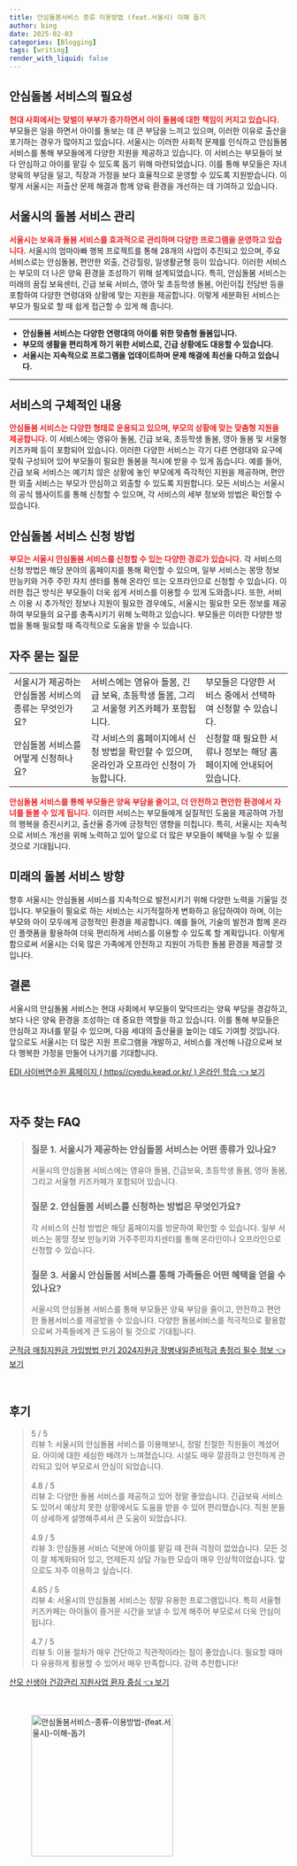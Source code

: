 ```yaml
---
title: 안심돌봄서비스 종류 이용방법 (feat.서울시) 이해 돕기
author: bing
date: 2025-02-03
categories: [Blogging]
tags: [writing]
render_with_liquid: false
---
```



<h2 id='안심돌봄서비스의필요성'>안심돌봄 서비스의 필요성</h2>

<p><b><span style="color: #ee2323;">현대 사회에서는 맞벌이 부부가 증가하면서 아이 돌봄에 대한 책임이 커지고 있습니다.</span></b> 부모들은 일을 하면서 아이를 돌보는 데 큰 부담을 느끼고 있으며, 이러한 이유로 출산을 포기하는 경우가 많아지고 있습니다. 서울시는 이러한 사회적 문제를 인식하고 안심돌봄 서비스를 통해 부모들에게 다양한 지원을 제공하고 있습니다. 이 서비스는 부모들이 보다 안심하고 아이를 맡길 수 있도록 돕기 위해 마련되었습니다. 이를 통해 부모들은 자녀 양육의 부담을 덜고, 직장과 가정을 보다 효율적으로 운영할 수 있도록 지원받습니다. 이렇게 서울시는 저출산 문제 해결과 함께 양육 환경을 개선하는 데 기여하고 있습니다.</p>

<h2 id='서울시의돌봄서비스관리'>서울시의 돌봄 서비스 관리</h2>

<p><b><span style="color: #ee2323;">서울시는 보육과 돌봄 서비스를 효과적으로 관리하며 다양한 프로그램을 운영하고 있습니다.</span></b> 서울시의 엄마아빠 행복 프로젝트를 통해 28개의 사업이 추진되고 있으며, 주요 서비스로는 안심돌봄, 편안한 외출, 건강힐링, 일생활균형 등이 있습니다. 이러한 서비스는 부모의 더 나은 양육 환경을 조성하기 위해 설계되었습니다. 특히, 안심돌봄 서비스는 미래의 꿈집 보육센터, 긴급 보육 서비스, 영아 및 초등학생 돌봄, 어린이집 전담반 등을 포함하여 다양한 연령대와 상황에 맞는 지원을 제공합니다. 이렇게 세분화된 서비스는 부모가 필요로 할 때 쉽게 접근할 수 있게 해 줍니다.</p>

<hr />

<ul>
    <li><b>안심돌봄 서비스는 다양한 연령대의 아이를 위한 맞춤형 돌봄입니다.</b></li>
    <li><b>부모의 생활을 편리하게 하기 위한 서비스로, 긴급 상황에도 대응할 수 있습니다.</b></li>
    <li><b>서울시는 지속적으로 프로그램을 업데이트하며 문제 해결에 최선을 다하고 있습니다.</b></li>
</ul>

<hr />

<h2 id='서비스의구체적인내용'>서비스의 구체적인 내용</h2>

<p><b><span style="color: #ee2323;">안심돌봄 서비스는 다양한 형태로 운용되고 있으며, 부모의 상황에 맞는 맞춤형 지원을 제공합니다.</span></b> 이 서비스에는 영유아 돌봄, 긴급 보육, 초등학생 돌봄, 영아 돌봄 및 서울형 키즈카페 등이 포함되어 있습니다. 이러한 다양한 서비스는 각기 다른 연령대와 요구에 맞춰 구성되어 있어 부모들이 필요한 돌봄을 적시에 받을 수 있게 돕습니다. 예를 들어, 긴급 보육 서비스는 예기치 않은 상황에 놓인 부모에게 즉각적인 지원을 제공하며, 편안한 외출 서비스는 부모가 안심하고 외출할 수 있도록 지원합니다. 모든 서비스는 서울시의 공식 웹사이트를 통해 신청할 수 있으며, 각 서비스의 세부 정보와 방법은 확인할 수 있습니다.</p>

<h2 id='안심돌봄 서비스 신청 방법'>안심돌봄 서비스 신청 방법</h2>

<p><b><span style="color: #ee2323;">부모는 서울시 안심돌봄 서비스를 신청할 수 있는 다양한 경로가 있습니다.</span></b> 각 서비스의 신청 방법은 해당 분야의 홈페이지를 통해 확인할 수 있으며, 일부 서비스는 몽땅 정보 만능키와 거주 주민 자치 센터를 통해 온라인 또는 오프라인으로 신청할 수 있습니다. 이러한 접근 방식은 부모들이 더욱 쉽게 서비스를 이용할 수 있게 도와줍니다. 또한, 서비스 이용 시 추가적인 정보나 지원이 필요한 경우에도, 서울시는 필요한 모든 정보를 제공하여 부모들의 요구를 충족시키기 위해 노력하고 있습니다. 부모들은 이러한 다양한 방법을 통해 필요할 때 즉각적으로 도움을 받을 수 있습니다.</p>

<h2 id='자주 묻는 질문'>자주 묻는 질문</h2>

<table>
    <tr>
        <td>서울시가 제공하는 안심돌봄 서비스의 종류는 무엇인가요?</td>
        <td>서비스에는 영유아 돌봄, 긴급 보육, 초등학생 돌봄, 그리고 서울형 키즈카페가 포함됩니다.</td>
        <td>부모들은 다양한 서비스 중에서 선택하여 신청할 수 있습니다.</td>
    </tr>
    <tr>
        <td>안심돌봄 서비스를 어떻게 신청하나요?</td>
        <td>각 서비스의 홈페이지에서 신청 방법을 확인할 수 있으며, 온라인과 오프라인 신청이 가능합니다.</td>
        <td>신청할 때 필요한 서류나 정보는 해당 홈페이지에 안내되어 있습니다.</td>
    </tr>
</table>

<p><b><span style="color: #ee2323;">안심돌봄 서비스를 통해 부모들은 양육 부담을 줄이고, 더 안전하고 편안한 환경에서 자녀를 돌볼 수 있게 됩니다.</span></b> 이러한 서비스는 부모들에게 실질적인 도움을 제공하여 가정의 행복을 증진시키고, 출산율 증가에 긍정적인 영향을 미칩니다. 특히, 서울시는 지속적으로 서비스 개선을 위해 노력하고 있어 앞으로 더 많은 부모들이 혜택을 누릴 수 있을 것으로 기대됩니다.</p>

<h2 id='미래의 돌봄 서비스 방향'>미래의 돌봄 서비스 방향</h2>

<p>향후 서울시는 안심돌봄 서비스를 지속적으로 발전시키기 위해 다양한 노력을 기울일 것입니다. 부모들이 필요로 하는 서비스는 시기적절하게 변화하고 응답하여야 하며, 이는 부모와 아이 모두에게 긍정적인 환경을 제공합니다. 예를 들어, 기술의 발전과 함께 온라인 플랫폼을 활용하여 더욱 편리하게 서비스를 이용할 수 있도록 할 계획입니다. 이렇게 함으로써 서울시는 더욱 많은 가족에게 안전하고 지원이 가득한 돌봄 환경을 제공할 것입니다.</p>

<h2 id='결론'>결론</h2>

<p>서울시의 안심돌봄 서비스는 현대 사회에서 부모들이 맞닥뜨리는 양육 부담을 경감하고, 보다 나은 양육 환경을 조성하는 데 중요한 역할을 하고 있습니다. 이를 통해 부모들은 안심하고 자녀를 맡길 수 있으며, 다음 세대의 출산율을 높이는 데도 기여할 것입니다. 앞으로도 서울시는 더 많은 지원 프로그램을 개발하고, 서비스를 개선해 나감으로써 보다 행복한 가정을 만들어 나가기를 기대합니다.</p>


<p><a class="click-button" title="EDI 사이버연수원 홈페이지 ( https//cyedu.kead.or.kr/ ) 온라인 학습" href="https://24nara.github.io/posts/EDI-%EC%82%AC%EC%9D%B4%EB%B2%84%EC%97%B0%EC%88%98%EC%9B%90-%ED%99%88%ED%8E%98%EC%9D%B4%EC%A7%80-(-httpscyedu.kead.or.kr-)-%EC%98%A8%EB%9D%BC%EC%9D%B8-%ED%95%99%EC%8A%B5/" rel="dofollow">EDI 사이버연수원 홈페이지 ( https//cyedu.kead.or.kr/ ) 온라인 학습 👈 보기</a></p><br>
<h2 id='자주_찾는_FAQ'>자주 찾는 FAQ</h2>
<div itemscope="" itemtype="https://schema.org/FAQPage"> 
<blockquote> 
<div itemscope="" itemprop="mainEntity" itemtype="https://schema.org/Question"> 
<h3 itemprop="name">질문 1. 서울시가 제공하는 안심돌봄 서비스는 어떤 종류가 있나요?</h3> 
<div itemscope="" itemprop="acceptedAnswer" itemtype="https://schema.org/Answer"> 
<span itemprop="text"> 
<p>서울시의 안심돌봄 서비스에는 영유아 돌봄, 긴급보육, 초등학생 돌봄, 영아 돌봄, 그리고 서울형 키즈카페가 포함되어 있습니다.</p> 
</span> 
</div> 
</div> 

<div itemscope="" itemprop="mainEntity" itemtype="https://schema.org/Question"> 
<h3 itemprop="name">질문 2. 안심돌봄 서비스를 신청하는 방법은 무엇인가요?</h3> 
<div itemscope="" itemprop="acceptedAnswer" itemtype="https://schema.org/Answer"> 
<span itemprop="text"> 
<p>각 서비스의 신청 방법은 해당 홈페이지를 방문하여 확인할 수 있습니다. 일부 서비스는 몽땅 정보 만능키와 거주주민자치센터를 통해 온라인이나 오프라인으로 신청할 수 있습니다.</p> 
</span> 
</div> 
</div> 

<div itemscope="" itemprop="mainEntity" itemtype="https://schema.org/Question"> 
<h3 itemprop="name">질문 3. 서울시 안심돌봄 서비스를 통해 가족들은 어떤 혜택을 얻을 수 있나요?</h3> 
<div itemscope="" itemprop="acceptedAnswer" itemtype="https://schema.org/Answer"> 
<span itemprop="text"> 
<p>서울시의 안심돌봄 서비스를 통해 부모들은 양육 부담을 줄이고, 안전하고 편안한 돌봄서비스를 제공받을 수 있습니다. 다양한 돌봄서비스를 적극적으로 활용함으로써 가족들에게 큰 도움이 될 것으로 기대됩니다.</p> 
</span> 
</div> 
</div> 
</blockquote> 
</div>
<p><a class="click-button" title="군적금 매칭지원금 가입방법 만기 2024지원금 장병내일준비적금 총정리 필수 정보" href="https://24nara.github.io/posts/%EA%B5%B0%EC%A0%81%EA%B8%88-%EB%A7%A4%EC%B9%AD%EC%A7%80%EC%9B%90%EA%B8%88-%EA%B0%80%EC%9E%85%EB%B0%A9%EB%B2%95-%EB%A7%8C%EA%B8%B0-2024%EC%A7%80%EC%9B%90%EA%B8%88-%EC%9E%A5%EB%B3%91%EB%82%B4%EC%9D%BC%EC%A4%80%EB%B9%84%EC%A0%81%EA%B8%88-%EC%B4%9D%EC%A0%95%EB%A6%AC-%ED%95%84%EC%88%98-%EC%A0%95%EB%B3%B4/" rel="dofollow">군적금 매칭지원금 가입방법 만기 2024지원금 장병내일준비적금 총정리 필수 정보 👈 보기</a></p><br>
<h2 id='후기'>후기</h2>
<div itemscope itemtype="https://schema.org/Product">
  <blockquote>
  <div itemprop="review" itemscope itemtype="https://schema.org/Review">
      <div itemprop="reviewRating" itemscope itemtype="https://schema.org/Rating"> <span itemprop="ratingValue">5</span> / <span itemprop="bestRating">5</span> </div>
      <span itemprop="reviewBody">리뷰 1: 서울시의 안심돌봄 서비스를 이용해보니, 정말 친절한 직원들이 계셨어요. 아이에 대한 세심한 배려가 느껴졌습니다. 시설도 매우 깔끔하고 안전하게 관리되고 있어 부모로서 안심이 되었습니다.</span>
  </div>
  <br>
  <div itemprop="review" itemscope itemtype="https://schema.org/Review">
      <div itemprop="reviewRating" itemscope itemtype="https://schema.org/Rating"> <span itemprop="ratingValue">4.8</span> / <span itemprop="bestRating">5</span> </div>
      <span itemprop="reviewBody">리뷰 2: 다양한 돌봄 서비스를 제공하고 있어 정말 좋았습니다. 긴급보육 서비스도 있어서 예상치 못한 상황에서도 도움을 받을 수 있어 편리했습니다. 직원 분들이 상세하게 설명해주셔서 큰 도움이 되었습니다.</span>
  </div>
  <br>
  <div itemprop="review" itemscope itemtype="https://schema.org/Review">
      <div itemprop="reviewRating" itemscope itemtype="https://schema.org/Rating"> <span itemprop="ratingValue">4.9</span> / <span itemprop="bestRating">5</span> </div>
      <span itemprop="reviewBody">리뷰 3: 안심돌봄 서비스 덕분에 아이를 맡길 때 전혀 걱정이 없었습니다. 모든 것이 잘 체계화되어 있고, 언제든지 상담 가능한 모습이 매우 인상적이었습니다. 앞으로도 자주 이용하고 싶습니다.</span>
  </div>
  <br>
  <div itemprop="review" itemscope itemtype="https://schema.org/Review">
      <div itemprop="reviewRating" itemscope itemtype="https://schema.org/Rating"> <span itemprop="ratingValue">4.85</span> / <span itemprop="bestRating">5</span> </div>
      <span itemprop="reviewBody">리뷰 4: 서울시의 안심돌봄 서비스는 정말 유용한 프로그램입니다. 특히 서울형 키즈카페는 아이들이 즐거운 시간을 보낼 수 있게 해주어 부모로서 더욱 안심이 됩니다.</span>
  </div>
  <br>
  <div itemprop="review" itemscope itemtype="https://schema.org/Review">
      <div itemprop="reviewRating" itemscope itemtype="https://schema.org/Rating"> <span itemprop="ratingValue">4.7</span> / <span itemprop="bestRating">5</span> </div>
      <span itemprop="reviewBody">리뷰 5: 이용 절차가 매우 간단하고 직관적이라는 점이 좋았습니다. 필요할 때마다 유용하게 활용할 수 있어서 매우 만족합니다. 강력 추천합니다!</span>
  </div>
  </blockquote>
</div>
<p><a class="click-button" title="산모 신생아 건강관리 지원사업 환자 중심" href="https://24nara.github.io/posts/%EC%82%B0%EB%AA%A8-%EC%8B%A0%EC%83%9D%EC%95%84-%EA%B1%B4%EA%B0%95%EA%B4%80%EB%A6%AC-%EC%A7%80%EC%9B%90%EC%82%AC%EC%97%85-%ED%99%98%EC%9E%90-%EC%A4%91%EC%8B%AC/" rel="dofollow">산모 신생아 건강관리 지원사업 환자 중심 👈 보기</a></p><br>
<figure class="image"><img src="https://24nara.github.io/assets/img/thumbnail/안심돌봄서비스-종류-이용방법-(feat.서울시)-이해-돕기.webp" alt="안심돌봄서비스-종류-이용방법-(feat.서울시)-이해-돕기" width="256" height="256"></figure>